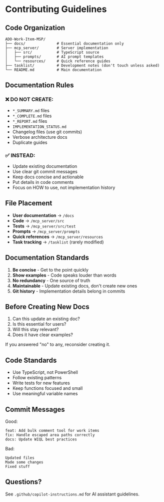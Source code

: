 # Contributing Guidelines

## Code Organization

```
ADO-Work-Item-MSP/
├── docs/              # Essential documentation only
├── mcp_server/        # Server implementation
│   ├── src/           # TypeScript source
│   ├── prompts/       # AI prompt templates
│   └── resources/     # Quick reference guides
├── tasklist/          # Development notes (don't touch unless asked)
└── README.md          # Main documentation
```

## Documentation Rules

### ❌ DO NOT CREATE:
- `*_SUMMARY.md` files
- `*_COMPLETE.md` files
- `*_REPORT.md` files
- `IMPLEMENTATION_STATUS.md`
- Changelog files (use git commits)
- Verbose architecture docs
- Duplicate guides

### ✅ INSTEAD:
- Update existing documentation
- Use clear git commit messages
- Keep docs concise and actionable
- Put details in code comments
- Focus on HOW to use, not implementation history

## File Placement

- **User documentation** → `/docs`
- **Code** → `/mcp_server/src`
- **Tests** → `/mcp_server/src/test`
- **Prompts** → `/mcp_server/prompts`
- **Quick references** → `/mcp_server/resources`
- **Task tracking** → `/tasklist` (rarely modified)

## Documentation Standards

1. **Be concise** - Get to the point quickly
2. **Show examples** - Code speaks louder than words
3. **No redundancy** - One source of truth
4. **Maintainable** - Update existing docs, don't create new ones
5. **Git history** - Implementation details belong in commits

## Before Creating New Docs

1. Can this update an existing doc?
2. Is this essential for users?
3. Will this stay relevant?
4. Does it have clear examples?

If you answered "no" to any, reconsider creating it.

## Code Standards

- Use TypeScript, not PowerShell
- Follow existing patterns
- Write tests for new features
- Keep functions focused and small
- Use meaningful variable names

## Commit Messages

Good:
```
feat: Add bulk comment tool for work items
fix: Handle escaped area paths correctly
docs: Update WIQL best practices
```

Bad:
```
Updated files
Made some changes
Fixed stuff
```

## Questions?

See `.github/copilot-instructions.md` for AI assistant guidelines.
